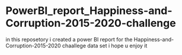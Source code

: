 # PowerBI_report_Happiness-and-Corruption-2015-2020-challenge
in this reposetory i created a power BI report for the Happiness-and-Corruption-2015-2020 chaallege data set 
i hope u enjoy it 
